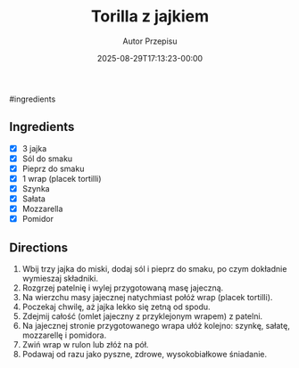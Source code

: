 ﻿---
draft: true
title: "Torilla z jajkiem"
author: "Autor Przepisu"
recipe_image: images/recipe-headers/default.avif
date: 2025-08-29T17:13:23-00:00
categories: ["do-kategoryzacji"]
tags: ["draft"]
tagline: "Przepis do sformatowania"
servings: 4
prep_time: 15
cook: true
cook_time: 30
calories: 300
protein: 20
fat: 10
carbohydrate: 25
---

#ingredients 
## Ingredients
- [x] 3 jajka
- [x] Sól do smaku
- [x] Pieprz do smaku
- [x] 1 wrap (placek tortilli)
- [x] Szynka
- [x] Sałata
- [x] Mozzarella
- [x] Pomidor

## Directions
1. Wbij trzy jajka do miski, dodaj sól i pieprz do smaku, po czym dokładnie wymieszaj składniki.
2. Rozgrzej patelnię i wylej przygotowaną masę jajeczną.
3. Na wierzchu masy jajecznej natychmiast połóż wrap (placek tortilli).
4. Poczekaj chwilę, aż jajka lekko się zetną od spodu.
5. Zdejmij całość (omlet jajeczny z przyklejonym wrapem) z patelni.
6. Na jajecznej stronie przygotowanego wrapa ułóż kolejno: szynkę, sałatę, mozzarellę i pomidora.
7. Zwiń wrap w rulon lub złóż na pół.
8. Podawaj od razu jako pyszne, zdrowe, wysokobiałkowe śniadanie.